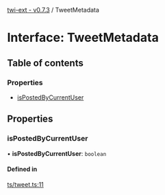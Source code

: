 [twi-ext - v0.7.3](../README.md) / TweetMetadata

# Interface: TweetMetadata

## Table of contents

### Properties

- [isPostedByCurrentUser](TweetMetadata.md#ispostedbycurrentuser)

## Properties

### isPostedByCurrentUser

• **isPostedByCurrentUser**: `boolean`

#### Defined in

[ts/tweet.ts:11](https://github.com/Robot-Inventor/twi-ext/blob/d220db1abc25f7500da3ac50bc159c9a4370046e/src/ts/tweet.ts#L11)
